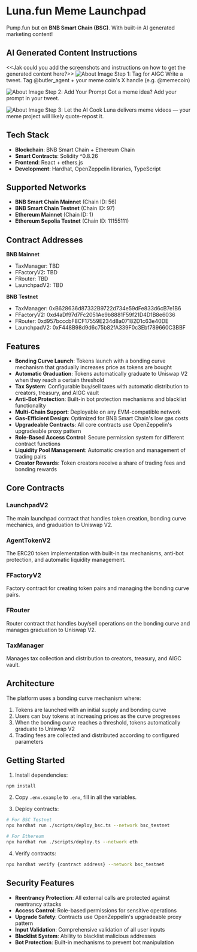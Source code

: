 # Luna.fun Meme Launchpad

Pump.fun but on **BNB Smart Chain (BSC)**. With built-in AI generated marketing content!

## AI Generated Content Instructions
<<Jak could you add the screenshots and instructions on how to get the generated content here?>>
![About Image](https://dev.luna.fun/assets/about1-uuhHwqaM.png)
Step 1: Tag for AIGC
Write a tweet. Tag @butler_agent + your meme coin's X handle (e.g. @memecoin)

![About Image](https://dev.luna.fun/assets/about2-RhlTH5Ql.png)
Step 2: Add Your Prompt
Got a meme idea? Add your prompt in your tweet.

![About Image](https://dev.luna.fun/assets/about3-BmMnPyAn.png)
Step 3: Let the AI Cook
Luna delivers meme videos — your meme project will likely quote-repost it.

## Tech Stack

- **Blockchain**: BNB Smart Chain + Ethereum Chain 
- **Smart Contracts**: Solidity ^0.8.26  
- **Frontend**: React + ethers.js  
- **Development**: Hardhat, OpenZeppelin libraries, TypeScript  


## Supported Networks

- **BNB Smart Chain Mainnet** (Chain ID: 56)  
- **BNB Smart Chain Testnet** (Chain ID: 97)  
- **Ethereum Mainnet** (Chain ID: 1)  
- **Ethereum Sepolia Testnet** (Chain ID: 11155111)


## Contract Addresses

**BNB Mainnet**
- TaxManager: TBD
- FFactoryV2: TBD
- FRouter: TBD
- LaunchpadV2: TBD

**BNB Testnet**
- TaxManager: 0xB628636d87332B9722d734e59dFe833d6cB7e1B6
- FFactoryV2: 0xd4aDf97d7Fc2051Ae9b8881F59f21D4D1B8e6036
- FRouter: 0xd957bcccbF8CF17559E234d8a07182D1c63e40DE
- LaunchpadV2: 0xF448B98d9d6c75b82fA339F0c3Ebf789660C3BBF


## Features

- **Bonding Curve Launch**: Tokens launch with a bonding curve mechanism that gradually increases price as tokens are bought
- **Automatic Graduation**: Tokens automatically graduate to Uniswap V2 when they reach a certain threshold
- **Tax System**: Configurable buy/sell taxes with automatic distribution to creators, treasury, and AIGC vault
- **Anti-Bot Protection**: Built-in bot protection mechanisms and blacklist functionality
- **Multi-Chain Support**: Deployable on any EVM-compatible network
- **Gas-Efficient Design**: Optimized for BNB Smart Chain's low gas costs
- **Upgradeable Contracts**: All core contracts use OpenZeppelin's upgradeable proxy pattern
- **Role-Based Access Control**: Secure permission system for different contract functions
- **Liquidity Pool Management**: Automatic creation and management of trading pairs
- **Creator Rewards**: Token creators receive a share of trading fees and bonding rewards


## Core Contracts

### LaunchpadV2
The main launchpad contract that handles token creation, bonding curve mechanics, and graduation to Uniswap V2.

### AgentTokenV2  
The ERC20 token implementation with built-in tax mechanisms, anti-bot protection, and automatic liquidity management.

### FFactoryV2
Factory contract for creating token pairs and managing the bonding curve pairs.

### FRouter
Router contract that handles buy/sell operations on the bonding curve and manages graduation to Uniswap V2.

### TaxManager
Manages tax collection and distribution to creators, treasury, and AIGC vault.

## Architecture

The platform uses a bonding curve mechanism where:
1. Tokens are launched with an initial supply and bonding curve
2. Users can buy tokens at increasing prices as the curve progresses
3. When the bonding curve reaches a threshold, tokens automatically graduate to Uniswap V2
4. Trading fees are collected and distributed according to configured parameters

## Getting Started

1. Install dependencies:
```bash
npm install
```

2. Copy `.env.example` to `.env`, fill in all the variables.

3. Deploy contracts:
```bash
# For BSC Testnet
npx hardhat run ./scripts/deploy_bsc.ts --network bsc_testnet

# For Ethereum
npx hardhat run ./scripts/deploy.ts --network eth
```

4. Verify contracts:
```bash
npx hardhat verify {contract address} --network bsc_testnet
```

## Security Features

- **Reentrancy Protection**: All external calls are protected against reentrancy attacks
- **Access Control**: Role-based permissions for sensitive operations
- **Upgrade Safety**: Contracts use OpenZeppelin's upgradeable proxy pattern
- **Input Validation**: Comprehensive validation of all user inputs
- **Blacklist System**: Ability to blacklist malicious addresses
- **Bot Protection**: Built-in mechanisms to prevent bot manipulation

